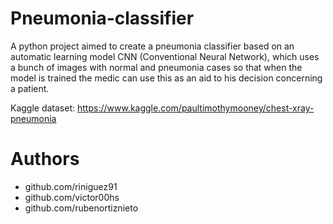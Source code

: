 # Pneumonia-classifier
A python project aimed to create a pneumonia classifier based on an automatic learning model CNN (Conventional Neural Network), which uses a bunch of images with normal and pneumonia cases so that when the model is trained the medic can use this as an aid to his decision concerning a patient.

Kaggle dataset: https://www.kaggle.com/paultimothymooney/chest-xray-pneumonia

# Authors
* github.com/riniguez91
* github.com/victor00hs
* github.com/rubenortiznieto
